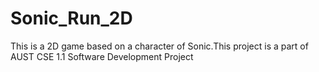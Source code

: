 Sonic_Run_2D
============

This is a 2D game based on a character of Sonic.This project is a part of AUST CSE  1.1 Software Development Project
